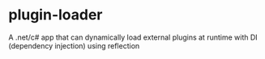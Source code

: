 # plugin-loader
A .net/c# app that can dynamically load external plugins at runtime with DI (dependency injection) using reflection
